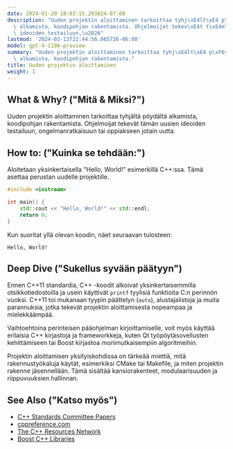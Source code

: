 ```yaml
---
date: 2024-01-20 18:03:15.293824-07:00
description: "Uuden projektin aloittaminen tarkoittaa tyhj\xE4lt\xE4 p\xF6yd\xE4lt\xE4\
  \ alkamista, koodipohjan rakentamista. Ohjelmoijat tekev\xE4t t\xE4m\xE4n uusien\
  \ ideoiden testailuun,\u2026"
lastmod: '2024-03-13T22:44:56.865726-06:00'
model: gpt-4-1106-preview
summary: "Uuden projektin aloittaminen tarkoittaa tyhj\xE4lt\xE4 p\xF6yd\xE4lt\xE4\
  \ alkamista, koodipohjan rakentamista."
title: Uuden projektin aloittaminen
weight: 1
---
```


## What & Why? ("Mitä & Miksi?")
Uuden projektin aloittaminen tarkoittaa tyhjältä pöydältä alkamista, koodipohjan rakentamista. Ohjelmoijat tekevät tämän uusien ideoiden testailuun, ongelmanratkaisuun tai oppiakseen jotain uutta.

## How to: ("Kuinka se tehdään:")
Aloitetaan yksinkertaisella "Hello, World!" esimerkillä C++:ssa. Tämä asettaa perustan uudelle projektille.

```C++
#include <iostream>

int main() {
    std::cout << "Hello, World!" << std::endl;
    return 0;
}
```

Kun suoritat yllä olevan koodin, näet seuraavan tulosteen:
```
Hello, World!
```

## Deep Dive ("Sukellus syvään päätyyn")
Ennen C++11 standardia, C++ -koodit alkoivat yksinkertaisemmilla otsikkotiedostoilla ja usein käyttivät `printf` tyylisiä funktioita C:n perinnön vuoksi. C++11 toi mukanaan tyypin päättelyn (`auto`), alustajalistoja ja muita parannuksia, jotka tekevät projektin aloittamisesta nopeampaa ja mielekkäämpää.

Vaihtoehtoina perinteisen pääohjelman kirjoittamiselle, voit myös käyttää erilaisia C++ kirjastoja ja frameworkkeja, kuten Qt työpöytäsovellusten kehittämiseen tai Boost kirjastoa monimutkaisempiin algoritmeihin.

Projektin aloittamisen yksityiskohdissa on tärkeää miettiä, mitä rakennustyökaluja käytät, esimerkiksi CMake tai Makefile, ja miten projektin rakenne jäsennellään. Tämä sisältää kansiorakenteet, modulaarisuuden ja riippuvuuksien hallinnan.

## See Also ("Katso myös")
- [C++ Standards Committee Papers](http://www.open-std.org/jtc1/sc22/wg21/docs/papers/)
- [cppreference.com](https://en.cppreference.com/w/)
- [The C++ Resources Network](https://isocpp.org/)
- [Boost C++ Libraries](https://www.boost.org/)
